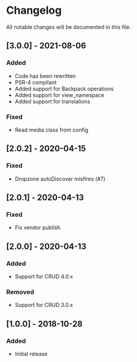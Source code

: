 # Changelog

All notable changes will be documented in this file.

## [3.0.0] - 2021-08-06

### Added
- Code has been rewritten
- PSR-4 compliant
- Added support for Backpack operations
- Added support for view_namespace
- Added support for translations

### Fixed
- Read media class from config

## [2.0.2] - 2020-04-15

### Fixed
- Dropzone autoDiscover misfires (#7)

## [2.0.1] - 2020-04-13

### Fixed
- Fix vendor publish

## [2.0.0] - 2020-04-13

### Added
- Support for CRUD 4.0.x

### Removed
- Support for CRUD 3.0.x

## [1.0.0] - 2018-10-28

### Added
- Initial release
